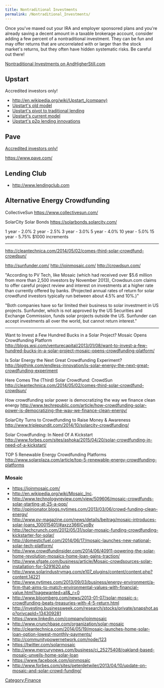 ```yaml
---
title: Nontraditional Investments
permalink: /Nontraditional_Investments/
---
```


Once you've maxed out your IRA and employer sponsored plans and you're already saving a decent amount in a taxable brokerage account, consider adding a few percent of a nontraditional investment. They can be fun and may offer returns that are uncorrelated with or larger than the stock market's returns, but they often have hidden systematic risks. Be careful out there!

[Nontraditional Investments on AndHigherStill.com](http://www.andhigherstill.com/2013/09/nontraditional-investments.html)

Upstart
-------

Accredited investors only!

-   <http://en.wikipedia.org/wiki/Upstart_(company)>
-   [Upstart's old model](http://www.forbes.com/sites/alisongriswold/2012/08/10/upstart-can-crowdfunding-your-education-and-career-really-work/)
-   [Upstart's pivot to traditional lending](http://www.bizjournals.com/sanjose/news/2014/05/23/why-upstart-abandoned-education-crowdfunding-to.html?page=all)
-   [Upstart's current model](http://www.slate.com/articles/technology/technology/2014/04/upstart_launches_apr_loans_a_new_way_for_twentysomethings_to_get_a_line.html)
-   [Upstart's p2p lending innovations](http://www.lendacademy.com/upstart-makes-changes-today-that-benefit-investors/)

Pave
----

[Accredited investors only!](http://support.pave.com/hc/en-us/articles/200410187-Who-can-become-a-Backer-)

<https://www.pave.com/>

Lending Club
------------

-   <http://www.lendingclub.com>

Alternative Energy Crowdfunding
-------------------------------

CollectiveSun <https://www.collectivesun.com/>

SolarCity Solar Bonds <https://solarbonds.solarcity.com/>

1 year - 2.0% 2 year - 2.5% 3 year - 3.0% 5 year - 4.0% 10 year - 5.0% 15 year - 5.75% $1000 increments

------------------------------------------------------------------------

<http://cleantechnica.com/2014/05/02/comes-third-solar-crowdfund-crowdsun/>

<http://sunfunder.com/> <http://joinmosaic.com/> <http://crowdsun.com/>

"According to PV Tech, like Mosaic (which had received over $5.6 million from more than 2,500 investors by November 2013), Crowdsun.com claims to offer careful project review and interest on investments at a higher rate than currently offered by banks. (Projected annual rates of return for solar crowdfund investors typically run between about 4.5% and 10%.)"

"Both companies have so far limited their business to solar investment in US projects. Sunfunder, which is not approved by the US Securities and Exchange Commission, funds solar projects outside the US. Sunfunder can accept investments all over the world, but cannot return interest."

------------------------------------------------------------------------

Want to Invest a Few Hundred Bucks in a Solar Project? Mosaic Opens Crowdfunding Platform <http://blogs.wsj.com/venturecapital/2013/01/08/want-to-invest-a-few-hundred-bucks-in-a-solar-project-mosaic-opens-crowdfunding-platform/>

Is Solar Energy the Next Great Crowdfunding Experiment? <http://bigthink.com/endless-innovation/is-solar-energy-the-next-great-crowdfunding-experiment>

Here Comes The (Third) Solar Crowdfund: CrowdSun <http://cleantechnica.com/2014/05/02/comes-third-solar-crowdfund-crowdsun/>

How crowdfunding solar power is democratizing the way we finance clean energy <http://www.techrepublic.com/article/how-crowdfunding-solar-power-is-democratizing-the-way-we-finance-clean-energy/>

SolarCity Turns to Crowdfunding to Raise Money & Awareness <http://www.triplepundit.com/2014/10/solarcity-crowdfunding/>

Solar Crowdfunding: In Need Of A Kickstart <http://www.forbes.com/sites/ashoka/2015/04/20/solar-crowdfunding-in-need-of-a-kickstart/>

TOP 5 Renewable Energy Crowdfunding Platforms <http://www.solarplaza.com/article/top-5-renewable-energy-crowdfunding-platforms>

### Mosaic

-   <https://joinmosaic.com/>
-   <http://en.wikipedia.org/wiki/Mosaic_Inc>.
-   <http://www.technologyreview.com/view/509606/mosaic-crowdfunds-solar-starting-at-25-a-pop/>
-   <http://opinionator.blogs.nytimes.com/2013/03/06/crowd-funding-clean-energy/>
-   <http://www.pv-magazine.com/news/details/beitrag/mosaic-introduces-solar-loans_100015401/#axzz366ICyoBv>
-   <http://techcrunch.com/2012/05/31/solar-mosaic-funding-crowdfunding-kickstarter-for-solar/>
-   <http://domesticfuel.com/2014/06/17/mosaic-launches-new-national-solar-tech-platform/>
-   <http://www.crowdfundinsider.com/2014/06/40911-powering-the-solar-home-revolution-mosaics-home-loan-gains-traction/>
-   <http://www.sfgate.com/business/article/Mosaic-crowdsources-solar-installation-for-5291620.php>
-   <http://www.solarindustrymag.com/e107_plugins/content/content.php?content.14221>
-   <http://www.nytimes.com/2013/09/03/business/energy-environment/a-firm-that-aims-to-match-environmental-values-with-financial-value.html?pagewanted=all&_r=0>
-   <http://www.bloomberg.com/news/2013-01-07/solar-mosaic-s-crowdfunding-beats-treasuries-with-4-5-return.html>
-   <http://investing.businessweek.com/research/stocks/private/snapshot.asp?privcapId=134309281>
-   <https://www.linkedin.com/company/joinmosaic>
-   <http://www.crunchbase.com/organization/solar-mosaic>
-   <http://cleantechnica.com/2014/05/19/mosaic-launches-home-solar-loan-option-lowest-monthly-payments/>
-   <http://communitypowernetwork.com/node/123>
-   <https://twitter.com/solarmosaic>
-   <http://www.mercurynews.com/business/ci_25275408/oakland-based-mosaic-unveils-home-solar-loan>
-   <https://www.facebook.com/joinmosaic>
-   <http://www.forbes.com/sites/peterdetwiler/2013/04/10/update-on-mosaic-and-solar-crowd-funding/>

[Category:Finance](/Category:Finance "wikilink")